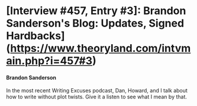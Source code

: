# [Interview #457, Entry #3]: Brandon Sanderson's Blog: Updates, Signed Hardbacks](https://www.theoryland.com/intvmain.php?i=457#3)

#### Brandon Sanderson

In the most recent Writing Excuses podcast, Dan, Howard, and I talk about how to write without plot twists. Give it a listen to see what I mean by that.

